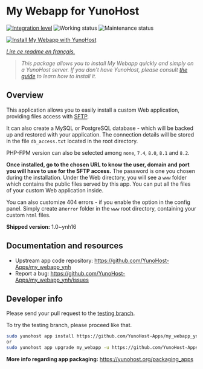 <!--
N.B.: This README was automatically generated by https://github.com/YunoHost/apps/tree/master/tools/README-generator
It shall NOT be edited by hand.
-->

# My Webapp for YunoHost

[![Integration level](https://dash.yunohost.org/integration/my_webapp.svg)](https://dash.yunohost.org/appci/app/my_webapp) ![Working status](https://ci-apps.yunohost.org/ci/badges/my_webapp.status.svg) ![Maintenance status](https://ci-apps.yunohost.org/ci/badges/my_webapp.maintain.svg)

[![Install My Webapp with YunoHost](https://install-app.yunohost.org/install-with-yunohost.svg)](https://install-app.yunohost.org/?app=my_webapp)

*[Lire ce readme en français.](./README_fr.md)*

> *This package allows you to install My Webapp quickly and simply on a YunoHost server.
If you don't have YunoHost, please consult [the guide](https://yunohost.org/#/install) to learn how to install it.*

## Overview

This application allows you to easily install a custom Web application, providing files access with [SFTP](https://yunohost.org/en/filezilla).

It can also create a MySQL or PostgreSQL database - which will be backed up and restored with your application. The connection details will be stored in the file `db_access.txt` located in the root directory.

PHP-FPM version can also be selected among `none`, `7.4`, `8.0`, `8.1` and `8.2`.

**Once installed, go to the chosen URL to know the user, domain and port you will have to use for the SFTP access.** The password is one you chosen during the installation. Under the Web directory, you will see a `www` folder which contains the public files served by this app. You can put all the files of your custom Web application inside.

You can also customize 404 errors - if you enable the option in the config panel. Simply create an`error` folder in the `www` root directory, containing your custom `html` files. 

**Shipped version:** 1.0~ynh16
## Documentation and resources

* Upstream app code repository: <https://github.com/YunoHost-Apps/my_webapp_ynh>
* Report a bug: <https://github.com/YunoHost-Apps/my_webapp_ynh/issues>

## Developer info

Please send your pull request to the [testing branch](https://github.com/YunoHost-Apps/my_webapp_ynh/tree/testing).

To try the testing branch, please proceed like that.

``` bash
sudo yunohost app install https://github.com/YunoHost-Apps/my_webapp_ynh/tree/testing --debug
or
sudo yunohost app upgrade my_webapp -u https://github.com/YunoHost-Apps/my_webapp_ynh/tree/testing --debug
```

**More info regarding app packaging:** <https://yunohost.org/packaging_apps>
